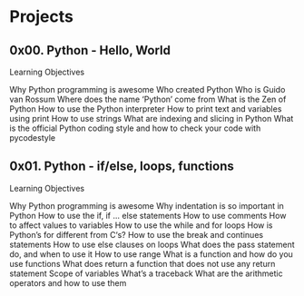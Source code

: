 # Projects

## 0x00. Python - Hello, World

Learning Objectives

 Why Python programming is awesome
 Who created Python
 Who is Guido van Rossum
 Where does the name ‘Python’ come from
 What is the Zen of Python
 How to use the Python interpreter
 How to print text and variables using print
 How to use strings
 What are indexing and slicing in Python
 What is the official Python coding style and how to check your code with pycodestyle

## 0x01. Python - if/else, loops, functions

Learning Objectives

 Why Python programming is awesome
 Why indentation is so important in Python
 How to use the if, if ... else statements
 How to use comments
 How to affect values to variables
 How to use the while and for loops
 How is Python’s for different from C‘s?
 How to use the break and continues statements
 How to use else clauses on loops
 What does the pass statement do, and when to use it
 How to use range
 What is a function and how do you use functions
 What does return a function that does not use any return statement
 Scope of variables
 What’s a traceback
 What are the arithmetic operators and how to use them
